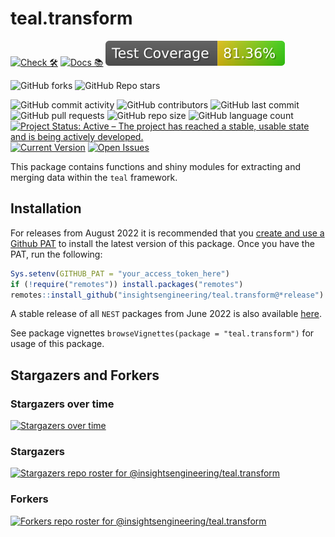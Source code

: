 # teal.transform

<!-- start badges -->
[![Check 🛠](https://github.com/insightsengineering/teal.transform/actions/workflows/check.yaml/badge.svg)](https://github.com/insightsengineering/teal.transform/actions/workflows/check.yaml)
[![Docs 📚](https://github.com/insightsengineering/teal.transform/actions/workflows/docs.yaml/badge.svg)](https://insightsengineering.github.io/teal.transform/)
[![Code Coverage 📔](https://raw.githubusercontent.com/insightsengineering/teal.transform/_xml_coverage_reports/data/main/badge.svg)](https://raw.githubusercontent.com/insightsengineering/teal.transform/_xml_coverage_reports/data/main/coverage.xml)

![GitHub forks](https://img.shields.io/github/forks/insightsengineering/teal.transform?style=social)
![GitHub Repo stars](https://img.shields.io/github/stars/insightsengineering/teal.transform?style=social)

![GitHub commit activity](https://img.shields.io/github/commit-activity/m/insightsengineering/teal.transform)
![GitHub contributors](https://img.shields.io/github/contributors/insightsengineering/teal.transform)
![GitHub last commit](https://img.shields.io/github/last-commit/insightsengineering/teal.transform)
![GitHub pull requests](https://img.shields.io/github/issues-pr/insightsengineering/teal.transform)
![GitHub repo size](https://img.shields.io/github/repo-size/insightsengineering/teal.transform)
![GitHub language count](https://img.shields.io/github/languages/count/insightsengineering/teal.transform)
[![Project Status: Active – The project has reached a stable, usable state and is being actively developed.](https://www.repostatus.org/badges/latest/active.svg)](https://www.repostatus.org/#active)
[![Current Version](https://img.shields.io/github/r-package/v/insightsengineering/teal.transform/main?color=purple\&label=package%20version)](https://github.com/insightsengineering/teal.transform/tree/main)
[![Open Issues](https://img.shields.io/github/issues-raw/insightsengineering/teal.transform?color=red\&label=open%20issues)](https://github.com/insightsengineering/teal.transform/issues?q=is%3Aissue+is%3Aopen+sort%3Aupdated-desc)
<!-- end badges -->

This package contains functions and shiny modules for extracting and merging data within the `teal` framework.

## Installation

For releases from August 2022 it is recommended that you [create and use a Github PAT](https://docs.github.com/en/github/authenticating-to-github/keeping-your-account-and-data-secure/creating-a-personal-access-token) to install the latest version of this package. Once you have the PAT, run the following:

```r
Sys.setenv(GITHUB_PAT = "your_access_token_here")
if (!require("remotes")) install.packages("remotes")
remotes::install_github("insightsengineering/teal.transform@*release")
```

A stable release of all `NEST` packages from June 2022 is also available [here](https://github.com/insightsengineering/depository#readme).

See package vignettes `browseVignettes(package = "teal.transform")` for usage of this package.

## Stargazers and Forkers

### Stargazers over time

[![Stargazers over time](https://starchart.cc/insightsengineering/teal.transform.svg)](https://starchart.cc/insightsengineering/teal.transform)

### Stargazers

[![Stargazers repo roster for @insightsengineering/teal.transform](https://reporoster.com/stars/insightsengineering/teal.transform)](https://github.com/insightsengineering/teal.transform/stargazers)

### Forkers

[![Forkers repo roster for @insightsengineering/teal.transform](https://reporoster.com/forks/insightsengineering/teal.transform)](https://github.com/insightsengineering/teal.transform/network/members)
